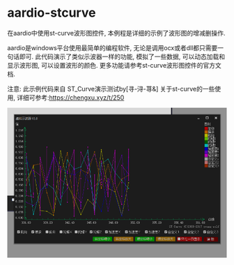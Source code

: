 # aardio-stcurve
在aardio中使用st-curve波形图控件, 本例程是详细的示例了波形图的增减删操作.


aardio是windows平台使用最简单的编程软件, 无论是调用ocx或者dll都只需要一句话即可.
此代码演示了类似示波器一样的功能, 模拟了一些数据, 可以动态加载和显示波形图, 可以设置波形的颜色.
更多功能请参考st-curve波形图控件的官方文档.

注意: 此示例代码来自 ST_Curve演示测试by[寻-浔-荨&] 
关于st-curve的一些使用, 详细可参考:https://chengxu.xyz/t/250

![image](https://github.com/popde/aardio-stcurve/blob/main/QQ%E6%88%AA%E5%9B%BE20201107212243.png)
